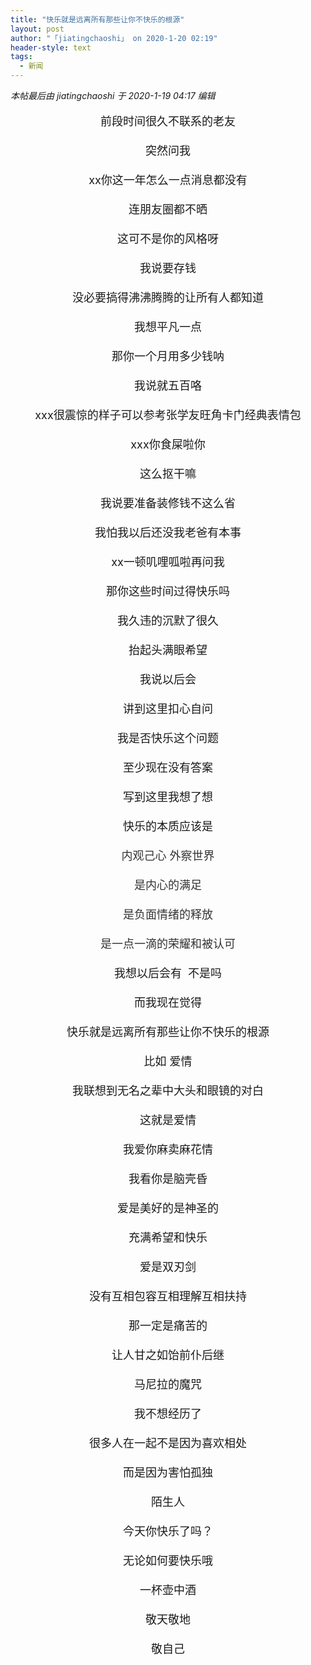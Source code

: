 ```yaml
---
title: "快乐就是远离所有那些让你不快乐的根源"
layout: post
author: "「jiatingchaoshi」 on 2020-1-20 02:19"
header-style: text
tags:
  - 新闻
---
```


<head></head>
<body>
 <i class="pstatus"> 本帖最后由 jiatingchaoshi 于 2020-1-19 04:17 编辑 </i>
 <br> 
 <br> 
 <div align="center"> 
  <font size="4">前段时间很久不联系的老友</font> 
 </div>
 <font size="4"><br> </font> 
 <div align="center"> 
  <font size="4">突然问我</font> 
 </div>
 <font size="4"><br> </font> 
 <div align="center"> 
  <font size="4">xx你这一年怎么一点消息都没有</font> 
 </div>
 <font size="4"><br> </font> 
 <div align="center"> 
  <font size="4">连朋友圈都不晒</font> 
 </div>
 <font size="4"><br> </font> 
 <div align="center"> 
  <font size="4">这可不是你的风格呀</font> 
 </div>
 <font size="4"><br> </font> 
 <div align="center"> 
  <font size="4">我说要存钱</font> 
 </div>
 <font size="4"><br> </font> 
 <div align="center"> 
  <font size="4">没必要搞得沸沸腾腾的让所有人都知道</font> 
 </div>
 <font size="4"><br> </font> 
 <div align="center"> 
  <font size="4">我想平凡一点</font> 
 </div>
 <font size="4"><br> </font> 
 <div align="center"> 
  <font size="4">那你一个月用多少钱呐</font> 
 </div>
 <font size="4"><br> </font> 
 <div align="center"> 
  <font size="4">我说就五百咯</font> 
 </div>
 <font size="4"><br> </font> 
 <div align="center"> 
  <font size="4">xxx很震惊的样子可以参考张学友旺角卡门经典表情包</font> 
 </div>
 <font size="4"><br> </font> 
 <div align="center"> 
  <font size="4">xxx你食屎啦你</font> 
 </div>
 <font size="4"><br> </font> 
 <div align="center"> 
  <font size="4">这么抠干嘛</font> 
 </div>
 <font size="4"><br> </font> 
 <div align="center"> 
  <font size="4">我说要准备装修钱不这么省</font> 
 </div>
 <font size="4"><br> </font> 
 <div align="center"> 
  <font size="4">我怕我以后还没我老爸有本事</font> 
 </div>
 <font size="4"><br> </font> 
 <div align="center"> 
  <font size="4">xx一顿叽哩呱啦再问我</font> 
 </div>
 <font size="4"><br> </font> 
 <div align="center"> 
  <font size="4">那你这些时间过得快乐吗</font> 
 </div>
 <font size="4"><br> </font> 
 <div align="center"> 
  <font size="4">我久违的沉默了很久</font> 
 </div>
 <font size="4"><br> </font> 
 <div align="center"> 
  <font size="4">抬起头满眼希望</font> 
 </div>
 <font size="4"><br> </font> 
 <div align="center"> 
  <font size="4">我说以后会</font> 
 </div>
 <font size="4"><br> </font> 
 <div align="center"> 
  <font size="4">讲到这里扣心自问</font> 
 </div>
 <font size="4"><br> </font> 
 <div align="center"> 
  <font size="4">我是否快乐这个问题</font> 
 </div>
 <font size="4"><br> </font> 
 <div align="center"> 
  <font size="4">至少现在没有答案</font> 
 </div>
 <font size="4"><br> </font> 
 <div align="center"> 
  <font size="4">写到这里我想了想</font> 
 </div>
 <font size="4"><br> </font> 
 <div align="center"> 
  <font size="4">快乐的本质应该是</font> 
 </div>
 <font size="4"><br> </font> 
 <div align="center"> 
  <font color="#333333"><font face="arial"><font size="4">内观己心 外察世界</font></font></font> 
 </div>
 <font size="4"><br> </font> 
 <div align="center"> 
  <font color="#333333"><font face="arial"><font size="4">是内心的满足</font></font></font> 
 </div>
 <font size="4"><br> </font> 
 <div align="center"> 
  <font color="#333333"><font face="arial"><font size="4">是负面情绪的释放</font></font></font> 
 </div>
 <font size="4"><br> </font> 
 <div align="center"> 
  <font color="#333333"><font face="arial"><font size="4">是一点一滴的荣耀和被认可</font></font></font> 
 </div>
 <font size="4"><br> </font> 
 <div align="center"> 
  <font size="4">我想以后会有&nbsp;&nbsp;不是吗</font> 
 </div>
 <font size="4"><br> </font> 
 <div align="center"> 
  <font size="4">而我现在觉得</font> 
 </div>
 <font size="4"><br> </font> 
 <div align="center"> 
  <font size="4">快乐就是远离所有那些让你不快乐的根源</font> 
 </div>
 <font size="4"><br> </font> 
 <div align="center"> 
  <font size="4">比如 爱情</font> 
 </div>
 <font size="4"><br> </font> 
 <div align="center"> 
  <font size="4">我联想到无名之辈中大头和眼镜的对白</font> 
 </div>
 <font size="4"><br> </font> 
 <div align="center"> 
  <font size="4">这就是爱情</font> 
 </div>
 <font size="4"><br> </font> 
 <div align="center"> 
  <font size="4">我爱你麻卖麻花情</font> 
 </div>
 <font size="4"><br> </font> 
 <div align="center"> 
  <font size="4">我看你是脑壳昏</font> 
 </div>
 <font size="4"><br> </font> 
 <div align="center"> 
  <font size="4">爱是美好的是神圣的</font> 
 </div>
 <font size="4"><br> </font> 
 <div align="center"> 
  <font size="4">充满希望和快乐</font> 
 </div>
 <font size="4"><br> </font> 
 <div align="center"> 
  <font size="4">爱是双刃剑</font> 
 </div>
 <font size="4"><br> </font> 
 <div align="center"> 
  <font size="4">没有互相包容互相理解互相扶持</font> 
 </div>
 <font size="4"><br> </font> 
 <div align="center"> 
  <font size="4">那一定是痛苦的</font> 
 </div>
 <font size="4"><br> </font> 
 <div align="center"> 
  <font size="4">让人甘之如饴前仆后继</font> 
 </div>
 <font size="4"><br> </font> 
 <div align="center"> 
  <font size="4">马尼拉的魔咒</font> 
 </div>
 <font size="4"><br> </font> 
 <div align="center"> 
  <font size="4">我不想经历了</font> 
 </div>
 <font size="4"><br> </font> 
 <div align="center"> 
  <font size="4">很多人在一起不是因为喜欢相处</font> 
 </div>
 <font size="4"><br> </font> 
 <div align="center"> 
  <font size="4">而是因为害怕孤独</font> 
 </div>
 <font size="4"><br> </font> 
 <div align="center"> 
  <font size="4">陌生人</font> 
 </div>
 <font size="4"><br> </font> 
 <div align="center"> 
  <font size="4">今天你快乐了吗？</font> 
 </div>
 <font size="4"><br> </font> 
 <div align="center"> 
  <font size="4">无论如何要快乐哦</font> 
 </div>
 <font size="4"><br> </font> 
 <div align="center"> 
  <font size="4">一杯壶中酒</font> 
 </div>
 <font size="4"><br> </font> 
 <div align="center"> 
  <font size="4">敬天敬地</font> 
 </div>
 <font size="4"><br> </font> 
 <div align="center"> 
  <font size="4">敬自己</font> 
 </div>
 <font size="4"><br> </font>
 <br>
</body>


